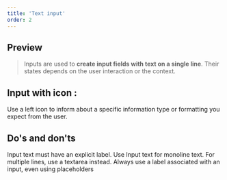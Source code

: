 ```yaml
---
title: 'Text input'
order: 2
---
```


## Preview

> Inputs are used to **create input fields with text on a single line**. Their states depends on the user interaction or the context.

<preview nude="true" path="src/pages/Components/TextInput/previews/input-state"></preview>

## Input with icon :

Use a left icon to inform about a specific information type or formatting you expect from the user.

<preview nude="true" path="src/pages/Components/TextInput/previews/left-icon-input"></preview>

## Do's and don'ts

<hintitem>
    Input text must have an explicit label.
</hintitem>

<hintitem>
    Use Input text for monoline text. For multiple lines, use a textarea instead.
</hintitem>

<hintitem>
    Always use a label associated with an input, even using placeholders
</hintitem>

